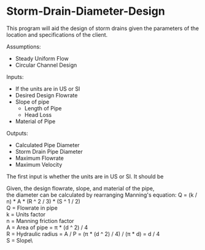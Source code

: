 # Storm-Drain-Diameter-Design

This program will aid the design of storm drains given the parameters of the location and specifications of the client.

Assumptions:
* Steady Uniform Flow
* Circular Channel Design

Inputs:
* If the units are in US or SI
* Desired Design Flowrate
* Slope of pipe
  * Length of Pipe
  * Head Loss 
* Material of Pipe

Outputs:
* Calculated Pipe Diameter
* Storm Drain Pipe Diameter
* Maximum Flowrate
* Maximum Velocity

The first input is whether the units are in US or SI. It should be 


Given, the design flowrate, slope, and material of the pipe,\
the diameter can be calculated by rearranging Manning's equation:
Q = (k / n) * A * (R ^ 2 / 3) * (S ^ 1 / 2)  
Q = Flowrate in pipe\
k = Units factor\
n = Manning friction factor\
A = Area of pipe = π * (d ^ 2) / 4\
R = Hydraulic radius = A / P = (π * (d ^ 2) / 4) / (π * d) = d / 4\
S = Slope\


